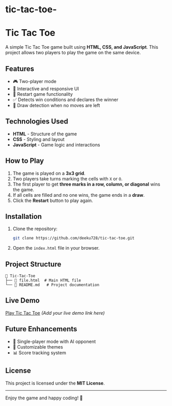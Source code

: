 # tic-tac-toe-
# Tic Tac Toe

A simple Tic Tac Toe game built using **HTML, CSS, and JavaScript**. This project allows two players to play the game on the same device.

## Features
- 🎮 Two-player mode
- 🎨 Interactive and responsive UI
- 🔄 Restart game functionality
- ✅ Detects win conditions and declares the winner
- 🔄 Draw detection when no moves are left

## Technologies Used
- **HTML** - Structure of the game
- **CSS** - Styling and layout
- **JavaScript** - Game logic and interactions

## How to Play
1. The game is played on a **3x3 grid**.
2. Two players take turns marking the cells with `X` or `O`.
3. The first player to get **three marks in a row, column, or diagonal** wins the game.
4. If all cells are filled and no one wins, the game ends in a **draw**.
5. Click the **Restart** button to play again.

## Installation
1. Clone the repository:
   ```sh
   git clone https://github.com/deeku728/tic-tac-toe.git
   ```
2. Open the `index.html` file in your browser.

## Project Structure
```
📂 Tic-Tac-Toe
├── 📄 file.html  # Main HTML file
└── 📄 README.md   # Project documentation
```

## Live Demo
[Play Tic Tac Toe](#) *(Add your live demo link here)*



## Future Enhancements
- 🤖 Single-player mode with AI opponent
- 🎨 Customizable themes
- 📊 Score tracking system

## License
This project is licensed under the **MIT License**.

---
Enjoy the game and happy coding! 🎉
